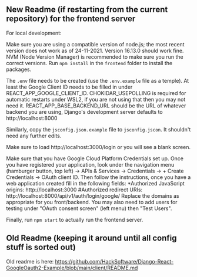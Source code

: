
## New Readme (if restarting from the current repository) for the frontend server

For local development:

Make sure you are using a compatible version of node.js; the most recent version does not work as of 24-11-2021. Version 16.13.0 should work fine. NVM (Node Version Manager) is recommended to make sure you run the correct versions. Run `npm install` in the `frontend` folder to install the packages.

The `.env` file needs to be created (use the `.env.example` file as a temple). At least the Google Client ID needs to be filled in under REACT_APP_GOOGLE_CLIENT_ID. CHOKIDAR_USEPOLLING is required for automatic restarts under WSL2, if you are not using that then you may not need it. REACT_APP_BASE_BACKEND_URL should be the URL of whatever backend you are using, Django's development server defaults to http://localhost:8000

Similarly, copy the `jsconfig.json.example` file to `jsconfig.jscon`. It shouldn't need any further edits.

Make sure to load http://localhost:3000/login or you will see a blank screen.

Make sure that you have Google Cloud Platform Credentials set up. Once you have registered your application, look under the navigation menu (hamburger button, top left) -> APIs & Services -> Credentials -> + Create Credentials -> OAuth client ID. Then follow the instructions, once you have a web application created fill in the following fields:
*Authorized JavaScript origins: http://localhost:3000
#Authorized redirect URIs: http://localhost:8000/api/v1/auth/login/google/
Replace the domains as appropriate for you front/backend.
You may also need to add users for testing under "OAuth consent screen" (left menu) then "Test Users".

Finally, run `npm start` to actually run the frontend server.

## Old Readme (keeping it around until all config stuff is sorted out)
Old readme is here: https://github.com/HackSoftware/Django-React-GoogleOauth2-Example/blob/main/client/README.md
